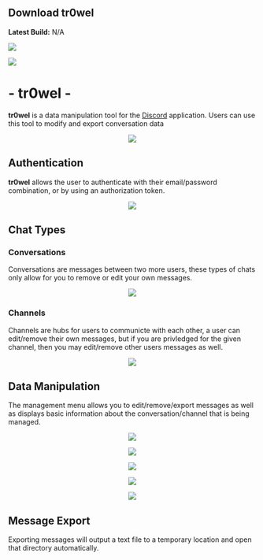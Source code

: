 ## Download tr0wel

**Latest Build:** N/A

 [<img src="https://img.shields.io/badge/tr0wel.jar-Download for Linux-blue.svg?style=for-the-badge&logo=appveyor">](https://github.com/prathercc)
 
 [<img src="https://img.shields.io/badge/tr0wel.zip-Download for windows-blue.svg?style=for-the-badge&logo=appveyor">](https://github.com/prathercc)

#  - tr0wel -

**tr0wel** is a data manipulation tool for the [Discord](https://discord.com "Discord") application. Users can use this tool to modify and export conversation data
<p align="center">
<img src="https://raw.githubusercontent.com/prathercc/tr0wel/development/Screenshots/2.png">
</p>

##  Authentication

**tr0wel** allows the user to authenticate with their email/password combination, or by using an authorization token.
<p align="center">
<img src="https://raw.githubusercontent.com/prathercc/tr0wel/development/Screenshots/1.png">
</p>

## Chat Types

### Conversations

Conversations are messages between two more users, these types of chats only allow for you to remove or edit your own messages.
<p align="center">
<img src="https://raw.githubusercontent.com/prathercc/tr0wel/development/Screenshots/3.png">
</p>

### Channels

Channels are hubs for users to communicte with each other, a user can edit/remove their own messages, but if you are privledged for the given channel, then you may edit/remove other users messages as well.
<p align="center">
<img src="https://raw.githubusercontent.com/prathercc/tr0wel/development/Screenshots/4.png">
</p>

## Data Manipulation

The management menu allows you to edit/remove/export messages as well as displays basic information about the conversation/channel that is being managed.
<p align="center">
<img src="https://raw.githubusercontent.com/prathercc/tr0wel/development/Screenshots/5.png">
</p>

<p align="center">
<img src="https://raw.githubusercontent.com/prathercc/tr0wel/development/Screenshots/6.png">
</p>

<p align="center">
<img src="https://raw.githubusercontent.com/prathercc/tr0wel/development/Screenshots/8.png">
</p>

<p align="center">
<img src="https://raw.githubusercontent.com/prathercc/tr0wel/development/Screenshots/9.png">
</p>

<p align="center">
<img src="https://raw.githubusercontent.com/prathercc/tr0wel/development/Screenshots/10.png">
</p>

## Message Export

Exporting messages will output a text file to a temporary location and open that directory automatically.

